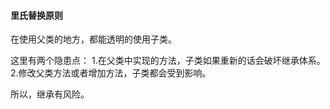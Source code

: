 ####  里氏替换原则

在使用父类的地方，都能透明的使用子类。

这里有两个隐患点：
1.在父类中实现的方法，子类如果重新的话会破坏继承体系。
2.修改父类方法或者增加方法，子类都会受到影响。

所以，继承有风险。

